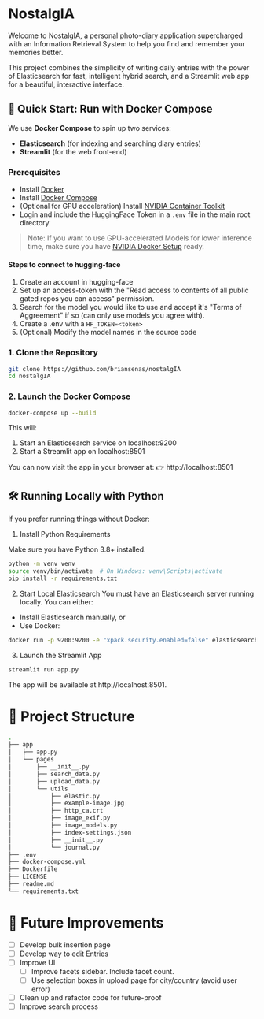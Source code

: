 # NostalgIA
Welcome to NostalgIA, a personal photo-diary application supercharged with an Information Retrieval System to help you find and remember your memories better.

This project combines the simplicity of writing daily entries with the power of Elasticsearch for fast, intelligent hybrid search, and a Streamlit web app for a beautiful, interactive interface.

## 🚀 Quick Start: Run with Docker Compose

We use **Docker Compose** to spin up two services:

- **Elasticsearch** (for indexing and searching diary entries)
- **Streamlit** (for the web front-end)

### Prerequisites

- Install [Docker](https://docs.docker.com/get-docker/)
- Install [Docker Compose](https://docs.docker.com/compose/install/)
- (Optional for GPU acceleration) Install [NVIDIA Container Toolkit](https://docs.nvidia.com/datacenter/cloud-native/container-toolkit/install-guide.html)
- Login and include the HuggingFace Token in a `.env` file in the main root directory

> Note: If you want to use GPU-accelerated Models for lower inference time, make sure you have [NVIDIA Docker Setup](https://docs.nvidia.com/datacenter/cloud-native/container-toolkit/install-guide.html) ready.

#### Steps to connect to hugging-face
1. Create an account in hugging-face
2. Set up an access-token with the "Read access to contents of all public gated repos you can access" permission.
3. Search for the model you would like to use and accept it's "Terms of Aggreement" if so (can only use models you agree with).
4. Create a .env with a `HF_TOKEN=<token>`
5. (Optional) Modify the model names in the source code

### 1. Clone the Repository

```bash
git clone https://github.com/briansenas/nostalgIA
cd nostalgIA
```

### 2. Launch the Docker Compose
```bash
docker-compose up --build
```

This will:
1. Start an Elasticsearch service on localhost:9200
2. Start a Streamlit app on localhost:8501

You can now visit the app in your browser at:
👉 http://localhost:8501
## 🛠️ Running Locally with Python

If you prefer running things without Docker:
1. Install Python Requirements

Make sure you have Python 3.8+ installed.
```bash
python -m venv venv
source venv/bin/activate  # On Windows: venv\Scripts\activate
pip install -r requirements.txt
```

2. Start Local Elasticsearch
You must have an Elasticsearch server running locally. You can either:
- Install Elasticsearch manually, or
- Use Docker:
```bash
docker run -p 9200:9200 -e "xpack.security.enabled=false" elasticsearch:9.0.0
```

3. Launch the Streamlit App
```bash
streamlit run app.py
```
The app will be available at http://localhost:8501.

# 📄 Project Structure
```bash
.
├── app
│   ├── app.py
│   └── pages
│       ├── __init__.py
│       ├── search_data.py
│       ├── upload_data.py
│       └── utils
│           ├── elastic.py
│           ├── example-image.jpg
│           ├── http_ca.crt
│           ├── image_exif.py
│           ├── image_models.py
│           ├── index-settings.json
│           ├── __init__.py
│           └── journal.py
├── .env
├── docker-compose.yml
├── Dockerfile
├── LICENSE
├── readme.md
└── requirements.txt
```

# 🧹 Future Improvements
- [ ] Develop bulk insertion page
- [ ] Develop way to edit Entries
- [ ] Improve UI
    - [ ] Improve facets sidebar. Include facet count.
    - [ ] Use selection boxes in upload page for city/country (avoid user error)
- [ ] Clean up and refactor code for future-proof
- [ ] Improve search process
